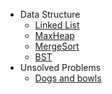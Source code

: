 - Data Structure
  - [Linked List](dataStructure/linkList)
  - [MaxHeap](dataStructure/maxHeap)
  - [MergeSort](dataStructure/MergeSort)
  - [BST](dataStructure/BST)
- Unsolved Problems
  - [Dogs and bowls](http://codeforces.com/gym/100944/problem/D?locale=en)
